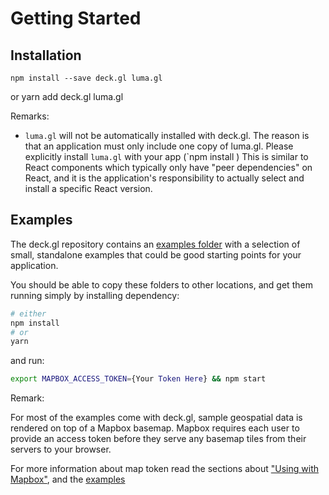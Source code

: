 # Getting Started

## Installation

    npm install --save deck.gl luma.gl
or
    yarn add deck.gl luma.gl

Remarks:
* `luma.gl` will not be automatically installed with deck.gl.
  The reason is that an application must only include one copy of luma.gl.
  Please explicitly install `luma.gl` with your app (`npm install )
  This is similar to React components which typically only have "peer dependencies"
  on React, and it is the application's responsibility to actually
  select and install a specific React version.

## Examples

The deck.gl repository contains an
[examples folder](https://github.com/uber/deck.gl/tree/master/examples)
with a selection of small, standalone examples that could be good starting
points for your application.

You should be able to copy these folders to other locations, and get them running simply by installing dependency:

```bash
# either
npm install
# or
yarn
```
and run:

```bash
export MAPBOX_ACCESS_TOKEN={Your Token Here} && npm start
```

Remark:

For most of the examples come with deck.gl, sample geospatial data is rendered
on top of a Mapbox basemap. Mapbox requires each user to provide an access token before
they serve any basemap tiles from their servers to your browser.

For more information about map token read the sections about ["Using with Mapbox"](https://uber.github.io/deck.gl/#/examples/),
and the [examples](https://github.com/uber/deck.gl/tree/master/examples/README.md)
